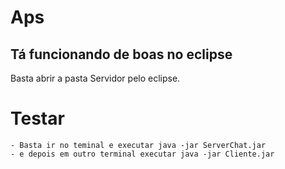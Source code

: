 # Aps
## Tá funcionando de boas no eclipse
Basta abrir a pasta Servidor pelo eclipse.

# Testar
    - Basta ir no teminal e executar java -jar ServerChat.jar
    - e depois em outro terminal executar java -jar Cliente.jar


